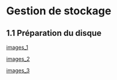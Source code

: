 # Gestion de stockage

## 1.1 Préparation du disque


[images_1](./images/chk_1_fdisk.png)

[images_2](./images/chk_1_fdisk_2.png)

[images_3](./images/chk_1_fdisk_3.png)
